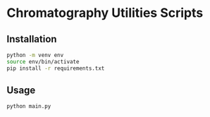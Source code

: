 # Chromatography Utilities Scripts

## Installation

```bash
python -m venv env
source env/bin/activate
pip install -r requirements.txt
```

## Usage

```bash
python main.py
```
